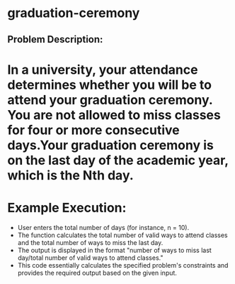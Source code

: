 # graduation-ceremony
## Problem Description:
# In a university, your attendance determines whether you will be to attend your graduation ceremony. You are not allowed to miss classes for four or more consecutive days.Your graduation ceremony is on the last day of the academic year, which is the Nth day.

# Example Execution:
- User enters the total number of days (for instance, n = 10).
- The function calculates the total number of valid ways to attend classes and the total number of ways to miss the last day.
- The output is displayed in the format "number of ways to miss last day/total number of valid ways to attend classes."
- This code essentially calculates the specified problem's constraints and provides the required output based on the given input.
